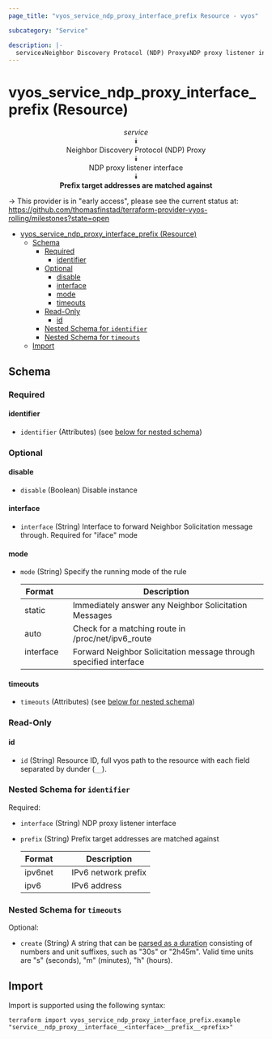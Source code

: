 ```yaml
---
page_title: "vyos_service_ndp_proxy_interface_prefix Resource - vyos"

subcategory: "Service"

description: |-
  service⯯Neighbor Discovery Protocol (NDP) Proxy⯯NDP proxy listener interface⯯Prefix target addresses are matched against
---
```


# vyos_service_ndp_proxy_interface_prefix (Resource)
<center>


*service*  
⯯  
Neighbor Discovery Protocol (NDP) Proxy  
⯯  
NDP proxy listener interface  
⯯  
**Prefix target addresses are matched against**


</center>

-> This provider is in "early access", please see the current status at: https://github.com/thomasfinstad/terraform-provider-vyos-rolling/milestones?state=open

<!--TOC-->

- [vyos_service_ndp_proxy_interface_prefix (Resource)](#vyos_service_ndp_proxy_interface_prefix-resource)
  - [Schema](#schema)
    - [Required](#required)
      - [identifier](#identifier)
    - [Optional](#optional)
      - [disable](#disable)
      - [interface](#interface)
      - [mode](#mode)
      - [timeouts](#timeouts)
    - [Read-Only](#read-only)
      - [id](#id)
    - [Nested Schema for `identifier`](#nested-schema-for-identifier)
    - [Nested Schema for `timeouts`](#nested-schema-for-timeouts)
  - [Import](#import)

<!--TOC-->

<!-- schema generated by tfplugindocs -->
## Schema

### Required

#### identifier
- `identifier` (Attributes) (see [below for nested schema](#nestedatt--identifier))

### Optional

#### disable
- `disable` (Boolean) Disable instance
#### interface
- `interface` (String) Interface to forward Neighbor Solicitation message through. Required for &#34;iface&#34; mode
#### mode
- `mode` (String) Specify the running mode of the rule

    |  Format     &emsp;|  Description                                                        |
    |-------------|---------------------------------------------------------------------|
    |  static     &emsp;|  Immediately answer any Neighbor Solicitation Messages              |
    |  auto       &emsp;|  Check for a matching route in /proc/net/ipv6_route                 |
    |  interface  &emsp;|  Forward Neighbor Solicitation message through specified interface  |
#### timeouts
- `timeouts` (Attributes) (see [below for nested schema](#nestedatt--timeouts))

### Read-Only

#### id
- `id` (String) Resource ID, full vyos path to the resource with each field separated by dunder (`__`).

<a id="nestedatt--identifier"></a>
### Nested Schema for `identifier`

Required:

- `interface` (String) NDP proxy listener interface
- `prefix` (String) Prefix target addresses are matched against

    |  Format   &emsp;|  Description          |
    |-----------|-----------------------|
    |  ipv6net  &emsp;|  IPv6 network prefix  |
    |  ipv6     &emsp;|  IPv6 address         |


<a id="nestedatt--timeouts"></a>
### Nested Schema for `timeouts`

Optional:

- `create` (String) A string that can be [parsed as a duration](https://pkg.go.dev/time#ParseDuration) consisting of numbers and unit suffixes, such as &#34;30s&#34; or &#34;2h45m&#34;. Valid time units are &#34;s&#34; (seconds), &#34;m&#34; (minutes), &#34;h&#34; (hours).

## Import

Import is supported using the following syntax:

```shell
terraform import vyos_service_ndp_proxy_interface_prefix.example "service__ndp_proxy__interface__<interface>__prefix__<prefix>"
```
